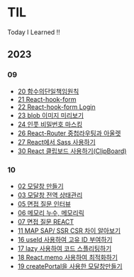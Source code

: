 # TIL

Today I Learned !!

## 2023

### 09

- [20 함수의단일책임원칙](https://github.com/muzi55/TIL/blob/main/23-09/0920%ED%95%A8%EC%88%98%EC%9D%98%EB%8B%A8%EC%9D%BC%EC%B1%85%EC%9E%84%EC%9B%90%EC%B9%99.md)
- [21 React-hook-form](https://github.com/muzi55/TIL/blob/main/23-09/0921%EB%A6%AC%EC%95%A1%ED%8A%B8%ED%9B%85%ED%8F%BC.md)
- [22 React-hook-form Login](https://github.com/muzi55/TIL/blob/main/23-09/0922%EB%A6%AC%EC%95%A1%ED%8A%B8%ED%9B%85%ED%8F%BC%EB%A1%9C%EA%B7%B8%EC%9D%B8.md)
- [23 blob 이미지 미리보기](https://github.com/muzi55/blob_imgPreview)
- [24 인풋 비밀번호 마스킹](https://github.com/muzi55/TIL/blob/main/23-09/0924%EC%9D%B8%ED%92%8B%EB%A7%88%EC%8A%A4%ED%82%B9.md)
- [26 React-Router 중첩라우팅과 아울렛](https://github.com/muzi55/TIL/blob/main/23-09/0926Router_NestedOrOutlet.md)
- [27 React에서 Sass 사용하기](https://github.com/muzi55/TIL/blob/main/23-09/0927React%EC%97%90%EC%84%9CSass%EC%82%AC%EC%9A%A9%ED%95%B4%EB%B3%B4%EA%B8%B0.md)
- [30 React 클립보드 사용하기(ClipBoard)](https://github.com/muzi55/TIL/blob/main/23-09/0930ClipBoard.md)

### 10

- [02 모달창 만들기](https://github.com/muzi55/TIL/blob/main/23-10/1002%EB%AA%A8%EB%8B%AC%EC%B0%BD.md)
- [03 모달창 전역 상태관리](https://github.com/muzi55/TIL/blob/october/23-10/1003%EB%AA%A8%EB%8B%AC%EC%B0%BD%20%EC%A0%84%EC%97%AD%EC%83%81%ED%83%9C%EA%B4%80%EB%A6%AC.md)
- [05 면접 질문 인터뷰](https://github.com/muzi55/TIL/blob/october/23-10/1005.%EB%A9%B4%EC%A0%91%EC%A7%88%EB%AC%B8%20%EC%9D%B8%ED%84%B0%EB%B7%B0.md)
- [06 메모리 누수, 메모리릭](https://github.com/muzi55/TIL/blob/october/23-10/1006%EB%A9%94%EB%AA%A8%EB%A6%AC%20%EB%88%84%EC%88%98MemoryLeak.md)
- [07 면접 질문 REACT](https://github.com/muzi55/TIL/blob/october/23-10/1007%EB%A9%B4%EC%A0%91%EC%A7%88%EB%AC%B8%20REACT.md)
- [11 MAP SAP/ SSR CSR 차이 알아보기](https://github.com/muzi55/TIL/blob/october/23-10/1011%EB%A0%8C%EB%8D%94%EB%A7%81.md)
- [16 useId 사용하여 고유 ID 부여하기](https://github.com/muzi55/TIL/blob/october/23-10/1016useId.md)
- [17 lazy 사용하여 코드 스플리팅하기](https://github.com/muzi55/TIL/blob/october/23-10/1017LazyImport.md)
- [18 React.memo 사용하여 최적화하기](https://github.com/muzi55/TIL/blob/october/23-10/1018Reactmemo%EC%82%AC%EC%9A%A9%ED%95%98%EA%B8%B0.md)
- [19 createPortal을 사용한 모달창만들기]()
